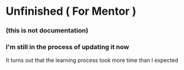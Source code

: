 
# Unfinished ( For Mentor )

### (this is not documentation)
### I'm still in the process of updating it now


It turns out that the learning process took more time than I expected